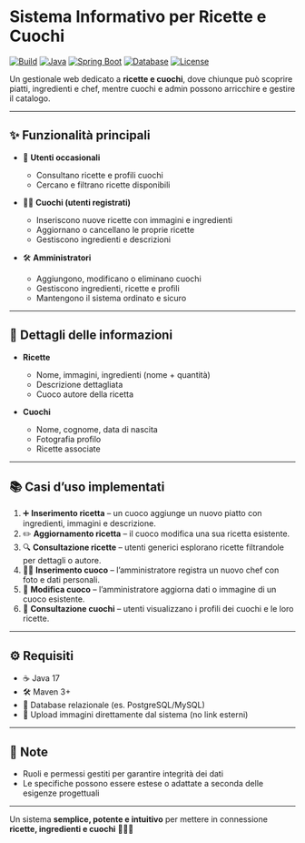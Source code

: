 # Sistema Informativo per Ricette e Cuochi

[![Build](https://img.shields.io/badge/build-passing-brightgreen.svg)](#)
[![Java](https://img.shields.io/badge/Java-17-blue.svg)](#)
[![Spring Boot](https://img.shields.io/badge/Spring%20Boot-3.x-brightgreen.svg)](#)
[![Database](https://img.shields.io/badge/Database-PostgreSQL-blue.svg)](#)
[![License](https://img.shields.io/badge/license-MIT-lightgrey.svg)](#)

Un gestionale web dedicato a **ricette e cuochi**, dove chiunque può scoprire piatti, ingredienti e chef, mentre cuochi e admin possono arricchire e gestire il catalogo.  

---

## ✨ Funzionalità principali

- 👀 **Utenti occasionali**
  - Consultano ricette e profili cuochi
  - Cercano e filtrano ricette disponibili

- 👨‍🍳 **Cuochi (utenti registrati)**
  - Inseriscono nuove ricette con immagini e ingredienti
  - Aggiornano o cancellano le proprie ricette
  - Gestiscono ingredienti e descrizioni

- 🛠️ **Amministratori**
  - Aggiungono, modificano o eliminano cuochi
  - Gestiscono ingredienti, ricette e profili
  - Mantengono il sistema ordinato e sicuro

---

## 🧩 Dettagli delle informazioni

- **Ricette**
  - Nome, immagini, ingredienti (nome + quantità)
  - Descrizione dettagliata
  - Cuoco autore della ricetta

- **Cuochi**
  - Nome, cognome, data di nascita
  - Fotografia profilo
  - Ricette associate

---

## 📚 Casi d’uso implementati

1. ➕ **Inserimento ricetta** – un cuoco aggiunge un nuovo piatto con ingredienti, immagini e descrizione.  
2. ✏️ **Aggiornamento ricetta** – il cuoco modifica una sua ricetta esistente.  
3. 🔍 **Consultazione ricette** – utenti generici esplorano ricette filtrandole per dettagli o autore.  
4. 👨‍🍳 **Inserimento cuoco** – l’amministratore registra un nuovo chef con foto e dati personali.  
5. 📝 **Modifica cuoco** – l’amministratore aggiorna dati o immagine di un cuoco esistente.  
6. 👥 **Consultazione cuochi** – utenti visualizzano i profili dei cuochi e le loro ricette.  

---

## ⚙️ Requisiti

- ☕ Java 17  
- 🛠️ Maven 3+  
- 🐘 Database relazionale (es. PostgreSQL/MySQL)  
- 📂 Upload immagini direttamente dal sistema (no link esterni)

---

## 📌 Note

- Ruoli e permessi gestiti per garantire integrità dei dati  
- Le specifiche possono essere estese o adattate a seconda delle esigenze progettuali  

---

Un sistema **semplice, potente e intuitivo** per mettere in connessione **ricette, ingredienti e cuochi** 👨‍🍳✨
